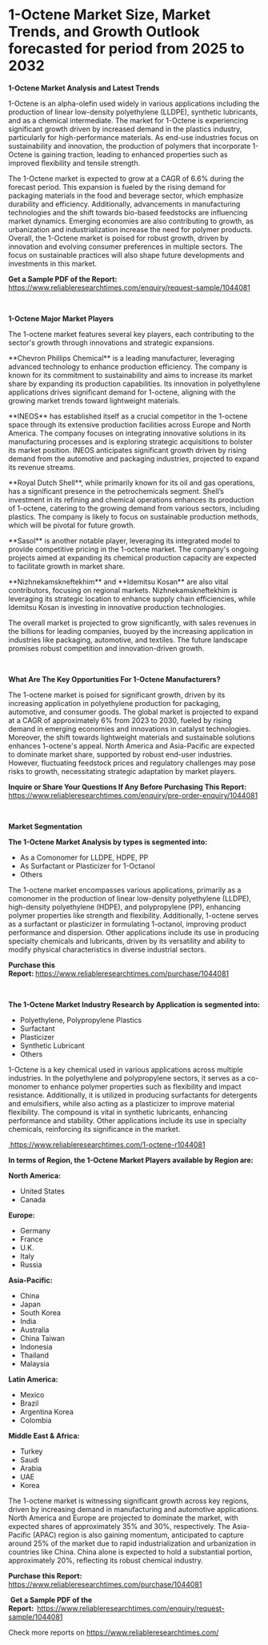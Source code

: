 <p><h1>1-Octene Market Size, Market Trends, and Growth Outlook forecasted for period from 2025 to 2032</h1></p><p><strong>1-Octene Market Analysis and Latest Trends</strong></p>
<p><p>1-Octene is an alpha-olefin used widely in various applications including the production of linear low-density polyethylene (LLDPE), synthetic lubricants, and as a chemical intermediate. The market for 1-Octene is experiencing significant growth driven by increased demand in the plastics industry, particularly for high-performance materials. As end-use industries focus on sustainability and innovation, the production of polymers that incorporate 1-Octene is gaining traction, leading to enhanced properties such as improved flexibility and tensile strength.</p><p>The 1-Octene market is expected to grow at a CAGR of 6.6% during the forecast period. This expansion is fueled by the rising demand for packaging materials in the food and beverage sector, which emphasize durability and efficiency. Additionally, advancements in manufacturing technologies and the shift towards bio-based feedstocks are influencing market dynamics. Emerging economies are also contributing to growth, as urbanization and industrialization increase the need for polymer products. Overall, the 1-Octene market is poised for robust growth, driven by innovation and evolving consumer preferences in multiple sectors. The focus on sustainable practices will also shape future developments and investments in this market.</p></p>
<p><strong>Get a Sample PDF of the Report:&nbsp;</strong> <a href="https://www.reliableresearchtimes.com/enquiry/request-sample/1044081?utm_campaign=3219&utm_medium=2&utm_source=Github&utm_content=ia&utm_term=27032025&utm_id=1-octene">https://www.reliableresearchtimes.com/enquiry/request-sample/1044081</a></p>
<p>&nbsp;</p>
<p><strong>1-Octene Major Market Players</strong></p>
<p><p>The 1-octene market features several key players, each contributing to the sector's growth through innovations and strategic expansions.</p><p>**Chevron Phillips Chemical** is a leading manufacturer, leveraging advanced technology to enhance production efficiency. The company is known for its commitment to sustainability and aims to increase its market share by expanding its production capabilities. Its innovation in polyethylene applications drives significant demand for 1-octene, aligning with the growing market trends toward lightweight materials.</p><p>**INEOS** has established itself as a crucial competitor in the 1-octene space through its extensive production facilities across Europe and North America. The company focuses on integrating innovative solutions in its manufacturing processes and is exploring strategic acquisitions to bolster its market position. INEOS anticipates significant growth driven by rising demand from the automotive and packaging industries, projected to expand its revenue streams.</p><p>**Royal Dutch Shell**, while primarily known for its oil and gas operations, has a significant presence in the petrochemicals segment. Shell’s investment in its refining and chemical operations enhances its production of 1-octene, catering to the growing demand from various sectors, including plastics. The company is likely to focus on sustainable production methods, which will be pivotal for future growth.</p><p>**Sasol** is another notable player, leveraging its integrated model to provide competitive pricing in the 1-octene market. The company's ongoing projects aimed at expanding its chemical production capacity are expected to facilitate growth in market share.</p><p>**Nizhnekamskneftekhim** and **Idemitsu Kosan** are also vital contributors, focusing on regional markets. Nizhnekamskneftekhim is leveraging its strategic location to enhance supply chain efficiencies, while Idemitsu Kosan is investing in innovative production technologies.</p><p>The overall market is projected to grow significantly, with sales revenues in the billions for leading companies, buoyed by the increasing application in industries like packaging, automotive, and textiles. The future landscape promises robust competition and innovation-driven growth.</p></p>
<p>&nbsp;</p>
<p><strong>What Are The Key Opportunities For 1-Octene Manufacturers?</strong></p>
<p><p>The 1-octene market is poised for significant growth, driven by its increasing application in polyethylene production for packaging, automotive, and consumer goods. The global market is projected to expand at a CAGR of approximately 6% from 2023 to 2030, fueled by rising demand in emerging economies and innovations in catalyst technologies. Moreover, the shift towards lightweight materials and sustainable solutions enhances 1-octene's appeal. North America and Asia-Pacific are expected to dominate market share, supported by robust end-user industries. However, fluctuating feedstock prices and regulatory challenges may pose risks to growth, necessitating strategic adaptation by market players.</p></p>
<p><strong>Inquire or Share Your Questions If Any Before Purchasing This Report:</strong> <a href="https://www.reliableresearchtimes.com/enquiry/pre-order-enquiry/1044081?utm_campaign=3219&utm_medium=2&utm_source=Github&utm_content=ia&utm_term=27032025&utm_id=1-octene">https://www.reliableresearchtimes.com/enquiry/pre-order-enquiry/1044081</a></p>
<p>&nbsp;</p>
<p><strong>Market Segmentation</strong></p>
<p><strong>The 1-Octene Market Analysis by types is segmented into:</strong></p>
<p><ul><li>As a Comonomer for LLDPE, HDPE, PP</li><li>As Surfactant or Plasticizer for 1-Octanol</li><li>Others</li></ul></p>
<p><p>The 1-octene market encompasses various applications, primarily as a comonomer in the production of linear low-density polyethylene (LLDPE), high-density polyethylene (HDPE), and polypropylene (PP), enhancing polymer properties like strength and flexibility. Additionally, 1-octene serves as a surfactant or plasticizer in formulating 1-octanol, improving product performance and dispersion. Other applications include its use in producing specialty chemicals and lubricants, driven by its versatility and ability to modify physical characteristics in diverse industrial sectors.</p></p>
<p><strong>Purchase this Report:&nbsp;</strong><a href="https://www.reliableresearchtimes.com/purchase/1044081?utm_campaign=3219&utm_medium=2&utm_source=Github&utm_content=ia&utm_term=27032025&utm_id=1-octene">https://www.reliableresearchtimes.com/purchase/1044081</a></p>
<p>&nbsp;</p>
<p><strong>The 1-Octene Market Industry Research by Application is segmented into:</strong></p>
<p><ul><li>Polyethylene, Polypropylene Plastics</li><li>Surfactant</li><li>Plasticizer</li><li>Synthetic Lubricant</li><li>Others</li></ul></p>
<p><p>1-Octene is a key chemical used in various applications across multiple industries. In the polyethylene and polypropylene sectors, it serves as a co-monomer to enhance polymer properties such as flexibility and impact resistance. Additionally, it is utilized in producing surfactants for detergents and emulsifiers, while also acting as a plasticizer to improve material flexibility. The compound is vital in synthetic lubricants, enhancing performance and stability. Other applications include its use in specialty chemicals, reinforcing its significance in the market.</p></p>
<p><a href="https://www.reliableresearchtimes.com/1-octene-r1044081?utm_campaign=3219&utm_medium=2&utm_source=Github&utm_content=ia&utm_term=27032025&utm_id=1-octene">&nbsp;https://www.reliableresearchtimes.com/1-octene-r1044081</a></p>
<p><strong>In terms of Region, the 1-Octene Market Players available by Region are:</strong></p>
<p>
    <p> <strong> North America: </strong>
        <ul>
            <li>United States</li>
            <li>Canada</li>
        </ul>
        </p> 
    <p> <strong> Europe: </strong>
        <ul>
            <li>Germany</li>
            <li>France</li>
            <li>U.K.</li>
            <li>Italy</li>
            <li>Russia</li>
        </ul>
        </p> 
    <p> <strong> Asia-Pacific: </strong>
        <ul>
            <li>China</li>
            <li>Japan</li>
            <li>South Korea</li>
            <li>India</li>
            <li>Australia</li>
            <li>China Taiwan</li>
            <li>Indonesia</li>
            <li>Thailand</li>
            <li>Malaysia</li>
        </ul>
        </p> 
    <p> <strong> Latin America: </strong>
        <ul>
            <li>Mexico</li>
            <li>Brazil</li>
            <li>Argentina Korea</li>
            <li>Colombia</li>
        </ul>
        </p> 
    <p> <strong> Middle East & Africa: </strong>
        <ul>
            <li>Turkey</li>
            <li>Saudi</li>
            <li>Arabia</li>
            <li>UAE</li>
            <li>Korea</li>
        </ul>
    </p>
    </p>
<p><p>The 1-octene market is witnessing significant growth across key regions, driven by increasing demand in manufacturing and automotive applications. North America and Europe are projected to dominate the market, with expected shares of approximately 35% and 30%, respectively. The Asia-Pacific (APAC) region is also gaining momentum, anticipated to capture around 25% of the market due to rapid industrialization and urbanization in countries like China. China alone is expected to hold a substantial portion, approximately 20%, reflecting its robust chemical industry.</p></p>
<p><strong>Purchase this Report: </strong><a href="https://www.reliableresearchtimes.com/purchase/1044081?utm_campaign=3219&utm_medium=2&utm_source=Github&utm_content=ia&utm_term=27032025&utm_id=1-octene">https://www.reliableresearchtimes.com/purchase/1044081</a></p>
<p>&nbsp;<strong>Get a Sample PDF of the Report:&nbsp;&nbsp;</strong><a href="https://www.reliableresearchtimes.com/enquiry/request-sample/1044081?utm_campaign=3219&utm_medium=2&utm_source=Github&utm_content=ia&utm_term=27032025&utm_id=1-octene">https://www.reliableresearchtimes.com/enquiry/request-sample/1044081</a></p>
<p><strong></strong></p>
<p>Check more reports on <a href="https://www.reliableresearchtimes.com/?utm_campaign=3219&utm_medium=2&utm_source=Github&utm_content=ia&utm_term=27032025&utm_id=1-octene">https://www.reliableresearchtimes.com/</a></p>